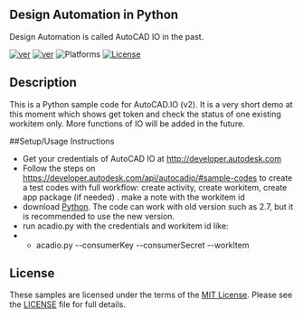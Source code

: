  ## Design Automation in Python
 Design Automation is called AutoCAD IO in the past.

[![ver](https://img.shields.io/badge/language-python-orange.svg)](https://www.python.org/)
 [![ver](https://img.shields.io/badge/AutoCAD.io-2.0.0-blue.svg)](https://developer.autodesk.com/api/autocadio/v2/)
![Platforms](https://img.shields.io/badge/platform-windows%20%7C%20osx%20%7C%20linux-lightgray.svg)
 [![License](http://img.shields.io/:license-mit-red.svg)](http://opensource.org/licenses/MIT)
 
 ## Description
This is a Python sample code for AutoCAD.IO (v2). It is a very short demo at this moment which shows get token and check the status of one existing workitem only. More functions of IO will be added in the future.
 
##Setup/Usage Instructions
* Get your credentials of AutoCAD IO at http://developer.autodesk.com
* Follow the steps on https://developer.autodesk.com/api/autocadio/#sample-codes to create a test codes with full workflow: create activity, create workitem, create app package (if needed) . make a note with the workitem id
* download [Python](https://www.python.org/downloads/). The code can work with old version such as 2.7, but it is recommended to use the new version.
* run acadio.py with the  credentials and workitem id like:
* * acadio.py --consumerKey <you key> --consumerSecret <your secret> --workItem  <your work item id>

 
 ## License
 These samples are licensed under the terms of the [MIT License](http://opensource.org/licenses/MIT). Please see the [LICENSE](LICENSE) file for full details.
